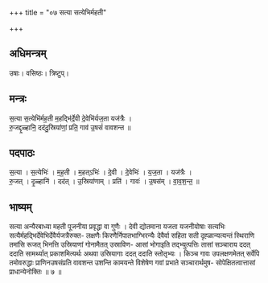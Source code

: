 +++
title = "०७ सत्या सत्येभिर्महती"

+++
## अधिमन्त्रम्
उषाः। वसिष्ठः। त्रिष्टुप्।

## मन्त्रः
स॒त्या स॒त्येभि॑र्मह॒ती म॒हद्भि॑र्दे॒वी दे॒वेभि॑र्यज॒ता यज॑त्रैः ।  
रु॒जद्दृ॒ळ्हानि॒ दद॑दु॒स्रिया॑णां॒ प्रति॒ गाव॑ उ॒षसं॑ वावशन्त ॥

## पदपाठः
स॒त्या । स॒त्येभिः॑ । म॒ह॒ती । म॒हत्ऽभिः॑ । दे॒वी । दे॒वेभिः॑ । य॒ज॒ता । यज॑त्रैः ।  
रु॒जत् । दृ॒ळ्हानि॑ । दद॑त् । उ॒स्रिया॑णाम् । प्रति॑ । गावः॑ । उ॒षस॑म् । वा॒व॒श॒न्त॒ ॥

## भाष्यम्
सत्या अन्यैरबाध्या महती पूजनीया प्रवृद्धा वा गुणैः । देवी द्योतमाना यजता यजनीयोषाः सत्यभिः सत्यैर्महद्भिर्देवेभिर्देवैर्यजत्रैरुक्त- लक्षणैः किरणैर्निपातभाग्भिरन्यैः देवैर्वा सहिता सती दृह्ळान्यत्यन्तं स्थिराणि तमांसि रूजत् भिनत्ति उस्रियाणां गोनामैतत् उस्राविण- आसां भोगाइति तद्भ्युत्पत्तिः तासां सञ्चाराय ददत् ददाति सामर्थ्यात् प्रकाशमित्यर्थः अथवा उस्रियागाः ददत् ददाति स्तोतृभ्यः । किञ्च गावः उपलक्षणमेतत् सर्वेपि तमोवरुद्धाः प्राणिनउषसंप्रति वावशन्त उशन्ति कामयन्ते विशेषेण गवां प्रभाते सञ्चारार्थमुष- सोपेक्षितत्वात्तासां प्राधान्येनोक्तिः ॥ ७ ॥